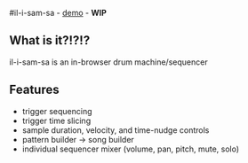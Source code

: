 #il-i-sam-sa - [demo](http://paulfreeman.design/il-i-sam-sa) - **WIP**

## What is it?!?!?

il-i-sam-sa is an in-browser drum machine/sequencer

## Features

* trigger sequencing
* trigger time slicing
* sample duration, velocity, and time-nudge controls
* pattern builder -> song builder
* individual sequencer mixer (volume, pan, pitch, mute, solo)
